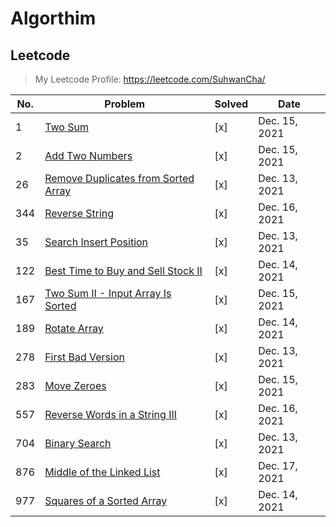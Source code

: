 # Algorthim

## Leetcode

> My Leetcode Profile: <https://leetcode.com/SuhwanCha/>

| No. | Problem                                                                                                   | Solved | Date          |
| --- | --------------------------------------------------------------------------------------------------------- | ------ | ------------- |
| 1   | [Two Sum](https://leetcode.com/problems/two-sum/)                                                         | [x]    | Dec. 15, 2021 |
| 2   | [Add Two Numbers](https://leetcode.com/problems/add-two-numbers/)                                         | [x]    | Dec. 15, 2021 |
| 26  | [Remove Duplicates from Sorted Array](https://leetcode.com/problems/remove-duplicates-from-sorted-array/) | [x]    | Dec. 13, 2021 |
| 344 | [Reverse String](https://leetcode.com/problems/reverse-string/)                                           | [x]    | Dec. 16, 2021 |
| 35  | [Search Insert Position](https://leetcode.com/problems/search-insert-position/)                           | [x]    | Dec. 13, 2021 |
| 122 | [Best Time to Buy and Sell Stock II](https://leetcode.com/problems/best-time-to-buy-and-sell-stock-ii/)   | [x]    | Dec. 14, 2021 |
| 167 | [Two Sum II - Input Array Is Sorted](https://leetcode.com/problems/two-sum-ii-input-array-is-sorted/)     | [x]    | Dec. 15, 2021 |
| 189 | [Rotate Array](https://leetcode.com/problems/rotate-array/)                                               | [x]    | Dec. 14, 2021 |
| 278 | [First Bad Version](https://leetcode.com/problems/first-bad-version/)                                     | [x]    | Dec. 13, 2021 |
| 283 | [Move Zeroes](https://leetcode.com/problems/move-zeroes/)                                                 | [x]    | Dec. 15, 2021 |
| 557 | [Reverse Words in a String III](https://leetcode.com/problems/reverse-words-in-a-string-iii/)             | [x]    | Dec. 16, 2021 |
| 704 | [Binary Search](https://leetcode.com/problems/binary-search/)                                             | [x]    | Dec. 13, 2021 |
| 876 | [Middle of the Linked List](https://leetcode.com/problems/middle-of-the-linked-list/)                     | [x]    | Dec. 17, 2021 |
| 977 | [Squares of a Sorted Array](https://leetcode.com/problems/squares-of-a-sorted-array/)                     | [x]    | Dec. 14, 2021 |
